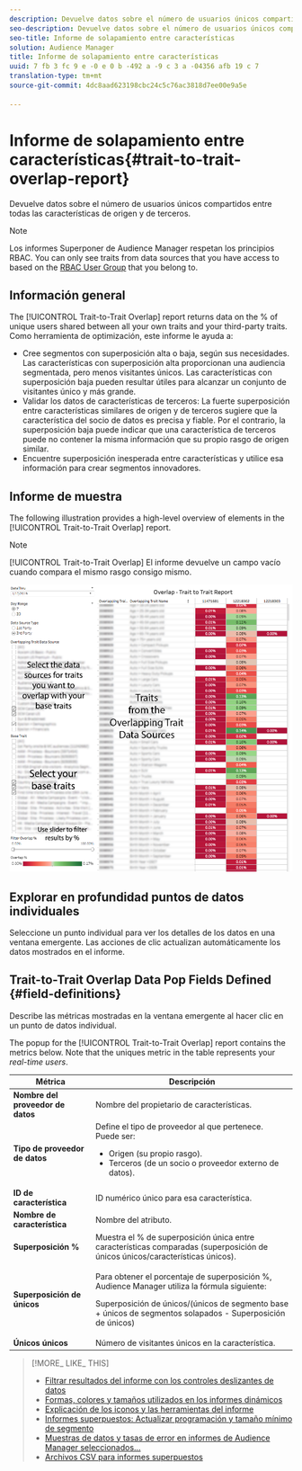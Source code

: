 ```yaml
---
description: Devuelve datos sobre el número de usuarios únicos compartidos entre todas las características de origen y de terceros.
seo-description: Devuelve datos sobre el número de usuarios únicos compartidos entre todas las características de origen y de terceros.
seo-title: Informe de solapamiento entre características
solution: Audience Manager
title: Informe de solapamiento entre características
uuid: 7 fb 3 fc 9 e -0 e 0 b -492 a -9 c 3 a -04356 afb 19 c 7
translation-type: tm+mt
source-git-commit: 4dc8aad623198cbc24c5c76ac3818d7ee00e9a5e

---
```



# Informe de solapamiento entre características{#trait-to-trait-overlap-report}

Devuelve datos sobre el número de usuarios únicos compartidos entre todas las características de origen y de terceros.

>[!NOTE]
>
>Los informes Superponer de Audience Manager respetan los principios RBAC. You can only see traits from data sources that you have access to based on the [RBAC User Group](/help/using/features/administration/administration-overview.md) that you belong to.

<!-- 

c_overlap_reports.xml

 -->

## Información general

The [!UICONTROL Trait-to-Trait Overlap] report returns data on the % of unique users shared between all your own traits and your third-party traits. Como herramienta de optimización, este informe le ayuda a:

* Cree segmentos con superposición alta o baja, según sus necesidades. Las características con superposición alta proporcionan una audiencia segmentada, pero menos visitantes únicos. Las características con superposición baja pueden resultar útiles para alcanzar un conjunto de visitantes único y más grande.
* Validar los datos de características de terceros: La fuerte superposición entre características similares de origen y de terceros sugiere que la característica del socio de datos es precisa y fiable. Por el contrario, la superposición baja puede indicar que una característica de terceros puede no contener la misma información que su propio rasgo de origen similar.
* Encuentre superposición inesperada entre características y utilice esa información para crear segmentos innovadores.

## Informe de muestra

The following illustration provides a high-level overview of elements in the [!UICONTROL Trait-to-Trait Overlap] report.

>[!NOTE]
>
>[!UICONTROL Trait-to-Trait Overlap] El informe devuelve un campo vacío cuando compara el mismo rasgo consigo mismo.

![](assets/trait-to-trait-overlap.png)

## Explorar en profundidad puntos de datos individuales

Seleccione un punto individual para ver los detalles de los datos en una ventana emergente. Las acciones de clic actualizan automáticamente los datos mostrados en el informe.

## Trait-to-Trait Overlap Data Pop Fields Defined {#field-definitions}

Describe las métricas mostradas en la ventana emergente al hacer clic en un punto de datos individual.

<!-- 

r_t2t_data_pop.xml

 -->

The popup for the [!UICONTROL Trait-to-Trait Overlap] report contains the metrics below. Note that the uniques metric in the table represents your *real-time users*.

<table id="table_A2A0CFC47C1A404994B82E6630E711A2"> 
 <thead> 
  <tr> 
   <th colname="col1" class="entry"> Métrica </th> 
   <th colname="col2" class="entry"> Descripción </th> 
  </tr>
 </thead>
 <tbody> 
  <tr> 
   <td colname="col1"><b><span class="wintitle"> Nombre del proveedor de datos</span></b> </td> 
   <td colname="col2"> Nombre del propietario de características. </td> 
  </tr> 
  <tr> 
   <td colname="col1"><b><span class="wintitle"> Tipo de proveedor de datos</span></b> </td> 
   <td colname="col2">Define el tipo de proveedor al que pertenece. Puede ser: 
    <ul id="ul_0477C04A33FD4F5D998B98984E6554D3"> 
     <li id="li_50FCA48EDB5843AB8FB6C34ED2C0067D">Origen (su propio rasgo). </li> 
     <li id="li_4F6148EDAEFE43FA8D505944E9FE3855">Terceros (de un socio o proveedor externo de datos). </li> 
    </ul> </td> 
  </tr> 
  <tr> 
   <td colname="col1"><b><span class="wintitle"> ID de característica</span></b> </td> 
   <td colname="col2"> ID numérico único para esa característica. </td> 
  </tr> 
  <tr> 
   <td colname="col1"><b><span class="wintitle"> Nombre de característica</span></b> </td> 
   <td colname="col2"> Nombre del atributo. </td> 
  </tr> 
  <tr> 
   <td colname="col1"><b><span class="wintitle"> Superposición %</span></b> </td> 
   <td colname="col2"> Muestra el % de superposición única entre características comparadas (superposición de únicos únicos/características únicos). </td> 
  </tr> 
  <tr> 
   <td colname="col1"><b><span class="wintitle"> Superposición de únicos</span></b> </td> 
   <td colname="col2"> <p>Para obtener el porcentaje de superposición %, Audience Manager utiliza la fórmula siguiente:</p> <p>Superposición de únicos/(únicos de segmento base + únicos de segmentos solapados - Superposición de únicos)</p> </td> 
  </tr> 
  <tr> 
   <td colname="col1"><b><span class="wintitle"> Únicos únicos</span></b> </td> 
   <td colname="col2"> Número de visitantes únicos en la característica. </td> 
  </tr> 
 </tbody> 
</table>

>[!MORE_ LIKE_ THIS]
>
>* [Filtrar resultados del informe con los controles deslizantes de datos](../../reporting/dynamic-reports/data-sliders.md)
>* [Formas, colores y tamaños utilizados en los informes dinámicos](../../reporting/dynamic-reports/interactive-report-technology.md#shapes-colors-sizes)
>* [Explicación de los iconos y las herramientas del informe](../../reporting/dynamic-reports/interactive-report-technology.md#icons-tools-explained)
>* [Informes superpuestos: Actualizar programación y tamaño mínimo de segmento](../../reporting/dynamic-reports/overlap-minimum-segment-size.md)
>* [Muestras de datos y tasas de error en informes de Audience Manager seleccionados…](../../reporting/report-sampling.md)
>* [Archivos CSV para informes superpuestos](../../reporting/dynamic-reports/overlap-csv-files.md)